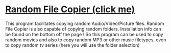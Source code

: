 # [Random File Copier (click me)](https://pietje666.github.io/RandomFileCopier)  

This program facilitates copying random Audio/Video/Picture files. Random File Copier is also capable of copying random folders. Installation info can be found on the bottom off the page ! So this program can be used to copy random movies and also to copy random MP3 or other music filetypes, even to copy random tv series (here you will use the folder selection)   


